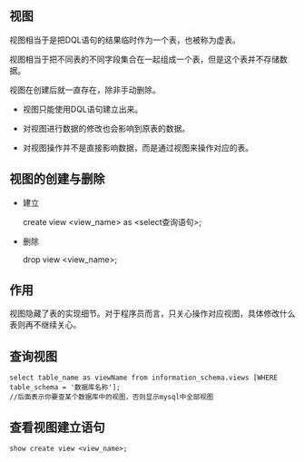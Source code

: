 ## 视图
视图相当于是把DQL语句的结果临时作为一个表，也被称为虚表。  

视图相当于把不同表的不同字段集合在一起组成一个表，但是这个表并不存储数据。  

视图在创建后就一直存在，除非手动删除。


* 视图只能使用DQL语句建立出来。

* 对视图进行数据的修改也会影响到原表的数据。

* 对视图操作并不是直接影响数据，而是通过视图来操作对应的表。

## 视图的创建与删除
* 建立

    create view <view_name> as <select查询语句>;
    
* 删除

    drop view <view_name>;
    
## 作用
视图隐藏了表的实现细节。对于程序员而言，只关心操作对应视图，具体修改什么表则再不继续关心。

## 查询视图

    select table_name as viewName from information_schema.views [WHERE  table_schema = '数据库名称'];
    //后面表示你要查某个数据库中的视图，否则显示mysql中全部视图
    
## 查看视图建立语句
    
    show create view <view_name>;